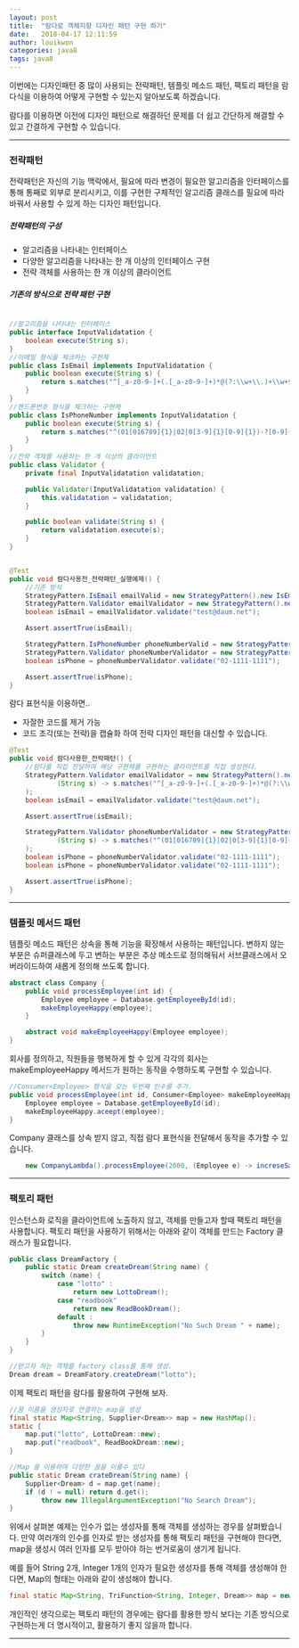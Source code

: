 ```yaml
---
layout: post
title:  "람다로 객체지향 디자인 패턴 구현 하기"
date:   2018-04-17 12:11:59
author: louikwon
categories: java8
tags: java8
---
```

이번에는 디자인패턴 중 많이 사용되는 전략패턴, 템플릿 메소드 패턴, 팩토리 패턴을 람다식을 이용하여 어떻게 구현할 수 있는지 알아보도록 하겠습니다.



람다를 이용하면 이전에 디자인 패턴으로 해결하던 문제를 더 쉽고 간단하게 해결할 수 있고 간결하게 구현할 수 있습니다.

***
### 전략패턴

전략패턴은 자신의 기능 맥락에서, 필요에 따라 변경이 필요한 알고리즘을 인터페이스를 통해 통째로 외부로 분리시키고, 이를 구현한 구체적인 알고리즘 클래스를 필요에 따라 바꿔서 사용할 수 있게 하는 디자인 패턴입니다.

##### 전략패턴의 구성
- 알고리즘을 나타내는 인터페이스
- 다양한 알고리즘을 나타내는 한 개 이상의 인터페이스 구현
- 전략 객체를 사용하는 한 개 이상의 클라이언트


##### 기존의 방식으로 전략 패턴 구현
```java

//알고리즘을 나타내는 인터페이스  
public interface InputValidatation {
    boolean execute(String s);
}
//이메일 형식을 체크하는 구현체
public class IsEmail implements InputValidatation {
    public boolean execute(String s) {
        return s.matches("^[_a-z0-9-]+(.[_a-z0-9-]+)*@(?:\\w+\\.)+\\w+$");
    }
}
//핸드폰번호 형식을 체크하는 구현체
public class IsPhoneNumber implements InputValidatation {
    public boolean execute(String s) {
        return s.matches("^(01[016789]{1}|02|0[3-9]{1}[0-9]{1})-?[0-9]{3,4}-?[0-9]{4}$");
    }
}
//전략 객체를 사용하는 한 개 이상의 클라이언트 
public class Validator {
    private final InputValidatation validatation;

    public Validator(InputValidatation validatation) {
        this.validatation = validatation;
    }

    public boolean validate(String s) {
        return validatation.execute(s);
    }
}


@Test
public void 람다사용전_전략패턴_실행예제() {
    //기존 방식
    StrategyPattern.IsEmail emailValid = new StrategyPattern().new IsEmail();
    StrategyPattern.Validator emailValidator = new StrategyPattern().new Validator(emailValid);
    boolean isEmail = emailValidator.validate("test@daum.net");

    Assert.assertTrue(isEmail);

    StrategyPattern.IsPhoneNumber phoneNumberValid = new StrategyPattern().new IsPhoneNumber();
    StrategyPattern.Validator phoneNumberValidator = new StrategyPattern().new Validator(phoneNumberValid);
    boolean isPhone = phoneNumberValidator.validate("02-1111-1111");

    Assert.assertTrue(isPhone);
}

```

람다 표현식을 이용하면..
 - 자잘한 코드를 제거 가능
 - 코드 조각(또는 전략)을 캡슐화 하여 전략 디자인 패턴을 대신할 수 있습니다.


```java
@Test
public void 람다사용한_전략패턴() {
    //람다를 직접 전달하여 해당 구현체를 구현하는 클라이언트를 직접 생성한다.
    StrategyPattern.Validator emailValidator = new StrategyPattern().new Validator(
            (String s) -> s.matches("^[_a-z0-9-]+(.[_a-z0-9-]+)*@(?:\\w+\\.)+\\w+$")
    );
    boolean isEmail = emailValidator.validate("test@daum.net");

    Assert.assertTrue(isEmail);

    StrategyPattern.Validator phoneNumberValidator = new StrategyPattern().new Validator(
            (String s) -> s.matches("^(01[016789]{1}|02|0[3-9]{1}[0-9]{1})-?[0-9]{3,4}-?[0-9]{4}$")
    );
    boolean isPhone = phoneNumberValidator.validate("02-1111-1111");
    boolean isPhone = phoneNumberValidator.validate("02-1111-1111");

    Assert.assertTrue(isPhone);
}

```
***

### 템플릿 메서드 패턴
템플릿 메소드 패턴은 상속을 통해 기능을 확장해서 사용하는 패턴입니다. 
변하지 않는 부분은 슈퍼클래스에 두고 변하는 부분은 추상 메소드로 정의해둬서 서브클래스에서 오버라이드하여 새롭게 정의해 쓰도록 합니다.

```java
abstract class Company {
    public void processEmployee(int id) {
        Employee employee = Database.getEmployeeById(id);
        makeEmployeeHappy(employee);
    }

    abstract void makeEmployeeHappy(Employee employee);
} 
```
회사를 정의하고, 직원들을 행복하게 할 수 있게 각각의 회사는 makeEmployeeHappy 메서드가 원하는 동작을 수행하도록 구현할 수 있습니다.

```java
//Consumer<Employee> 형식을 갖는 두번째 인수를 추가.
public void processEmployee(int id, Consumer<Employee> makeEmployeeHappy) {
    Employee employee = Database.getEmployeeById(id);
    makeEmployeeHappy.aceept(employee);
}
```

Company 클래스를 상속 받지 않고, 직접 람다 표현식을 전달해서 동작을 추가할 수 있습니다. 

```java
    new CompanyLambda().processEmployee(2000, (Employee e) -> increseSalary());
```

***
### 팩토리 패턴

인스턴스화 로직을 클라이언트에 노출하지 않고, 객체를 만들고자 할때 팩토리 패턴을 사용합니다.
팩토리 패턴을 사용하기 위해서는 아래와 같이 객체를 만드는 Factory 클래스가 필요합니다.

```java
public class DreamFactory {
    public static Dream createDream(String name) {
        switch (name) {
            case "lotto" :
                return new LottoDream();
            case "readbook"
                return new ReadBookDream();
            default :
                throw new RuntimeException("No Such Dream " + name);
        }
    }
}

//얻고자 하는 객체를 factory class를 통해 생성.
Dream dream = DreamFatory.createDream("lotto");

```
이제 팩토리 패턴을 람다를 활용하여 구현해 보자.

```java
//꿈 이름을 생성자로 연결하는 map을 생성
final static Map<String, Supplier<Dream>> map = new HashMap();
static {
    map.put("lotto", LottoDream::new);
    map.put("readbook", ReadBookDream::new);
}

//Map 을 이용하여 다양한 꿈을 이룰수 있다
public static Dream crateDream(String name) {
    Supplier<Dream> d = map.get(name);
    if (d ! = null) return d.get();
        throw new IllegalArgumentException("No Search Dream");
}

```

위에서 살펴본 예제는 인수가 없는 생성자를 통해 객체를 생성하는 경우를 살펴봤습니다. 만약
여러개의 인수를 인자로 받는 생성자를 통해 팩토리 패턴을 구현해야 한다면, map을 생성시 
여러 인자를 모두 받아야 하는 번거로움이 생기게 됩니다.

예를 들어 String 2개, Integer 1개의 인자가 필요한 생성자를 통해 객체를 생성해야 한다면, Map의 형태는 아래와 같이 생성해야 합니다. 

```java
final static Map<String, TriFunction<String, Integer, Dream>> map = new HashMap();

```

개인적인 생각으로는 팩토리 패턴의 경우에는 람다를 활용한 방식 보다는 기존 방식으로 구현하는게 더 명시적이고, 활용하기 좋지 않을까 합니다.

***

